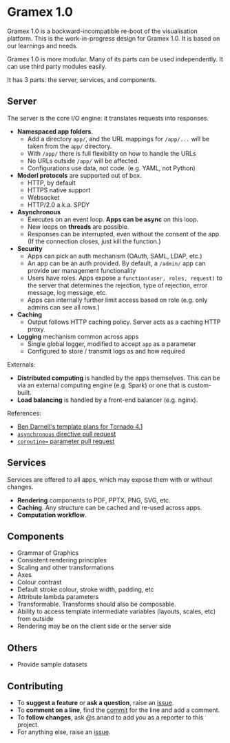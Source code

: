 Gramex 1.0
================================================================================

Gramex 1.0 is a backward-incompatible re-boot of the visualisation platform.
This is the work-in-progress design for Gramex 1.0. It is based on our learnings
and needs.

Gramex 1.0 is more modular. Many of its parts can be used independently. It can
use third party modules easily.

It has 3 parts: the server, services, and components.

Server
--------------------------------------------------------------------------------

The server is the core I/O engine: it translates requests into responses.

- **Namespaced app folders**.
    - Add a directory `app/`, and the URL mappings for `/app/...` will be taken
      from the `app/` directory.
    - With `/app/` there is full flexibility on how to handle the URLs
    - No URLs outside `/app/` will be affected.
    - Configurations use data, not code. (e.g. YAML, not Python)
- **Moderl protocols** are supported out of box.
    - HTTP, by default
    - HTTPS native support
    - Websocket
    - HTTP/2.0 a.k.a. SPDY
- **Asynchronous**
    - Executes on an event loop. **Apps can be async** on this loop.
    - New loops on **threads** are possible.
    - Responses can be interrupted, even without the consent of the app. (If the
      connection closes, just kill the function.)
- **Security**
    - Apps can pick an auth mechanism (OAuth, SAML, LDAP, etc.)
    - An app can be an auth provided. By default, a `/admin/` app can provide
      uer management functionality
    - Users have roles. Apps expose a `function(user, roles, request)` to the
      server that determines the rejection, type of rejection, error message,
      log message, etc.
    - Apps can internally further limit access based on role (e.g. only admins
      can see all rows.)
- **Caching**
    - Output follows HTTP caching policy. Server acts as a caching HTTP proxy.
- **Logging** mechanism common across apps
    - Single global logger, modified to accept `app` as a parameter
    - Configured to store / transmit logs as and how required

Externals:

- **Distributed computing** is handled by the apps themselves. This can be via
  an external computing engine (e.g. Spark) or one that is custom-built.
- **Load balancing** is handled by a front-end balancer (e.g. nginx).

References:

- [Ben Darnell's template plans for Tornado 4.1](https://groups.google.com/forum/?fromgroups#!searchin/python-tornado/template$20asynchronous%7Csort:date/python-tornado/Eoyb2wphJ-o/fj9EAb166PIJ)
- [`asynchronous` directive pull request](https://github.com/tornadoweb/tornado/pull/553)
- [`coroutine=` parameter pull request](https://github.com/tornadoweb/tornado/pull/1311)


Services
--------------------------------------------------------------------------------

Services are offered to all apps, which may expose them with or without changes.

- **Rendering** components to PDF, PPTX, PNG, SVG, etc.
- **Caching**. Any structure can be cached and re-used across apps.
- **Computation workflow**.


Components
--------------------------------------------------------------------------------

- Grammar of Graphics
- Consistent rendering principles
- Scaling and other transformations
- Axes
- Colour contrast
- Default stroke colour, stroke width, padding, etc
- Attribute lambda parameters
- Transformable. Transforms should also be composable.
- Ability to access template intermediate variables (layouts, scales, etc) from outside
- Rendering may be on the client side or the server side

Others
--------------------------------------------------------------------------------

- Provide sample datasets

Contributing
--------------------------------------------------------------------------------

- To **suggest a feature** or **ask a question**, raise an
  [issue](http://code.gramener.com/s.anand/gramex/issues).
- To **comment on a line**, find the
  [commit](http://code.gramener.com/s.anand/gramex/blame/master/README.md) for
  the line and add a comment.
- To **follow changes**, ask @s.anand to add you as a reporter to this project.
- For anything else, raise an
  [issue](http://code.gramener.com/s.anand/gramex/issues).
